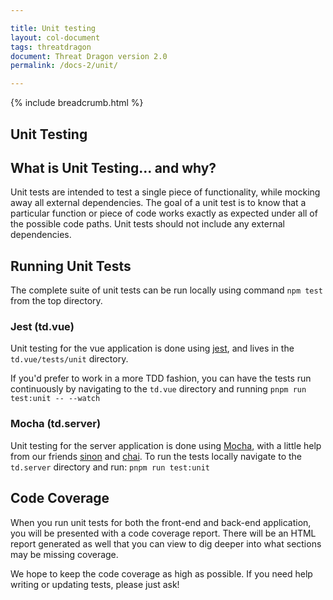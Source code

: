 ```yaml
---

title: Unit testing
layout: col-document
tags: threatdragon
document: Threat Dragon version 2.0
permalink: /docs-2/unit/

---
```


{% include breadcrumb.html %}

## Unit Testing

## What is Unit Testing... and why?

Unit tests are intended to test a single piece of functionality, while mocking away all external dependencies.
The goal of a unit test is to know that a particular function or piece of code works exactly as expected
under all of the possible code paths.
Unit tests should not include any external dependencies.

## Running Unit Tests

The complete suite of unit tests can be run locally using command `npm test` from the top directory.

### Jest (td.vue)

Unit testing for the vue application is done using [jest](https://jestjs.io/),
and lives in the `td.vue/tests/unit` directory.

If you'd prefer to work in a more TDD fashion, you can have the tests run continuously by
navigating to the `td.vue` directory and running `pnpm run test:unit -- --watch`

### Mocha (td.server)

Unit testing for the server application is done using [Mocha](https://mochajs.org/),
with a little help from our friends [sinon](https://sinonjs.org/) and [chai](https://www.chaijs.com/).
To run the tests locally navigate to the `td.server` directory and run: `pnpm run test:unit`

## Code Coverage

When you run unit tests for both the front-end and back-end application,
you will be presented with a code coverage report.
There will be an HTML report generated as well that you can view to
dig deeper into what sections may be missing coverage.

We hope to keep the code coverage as high as possible.  If you need help writing or updating tests, please just ask!
